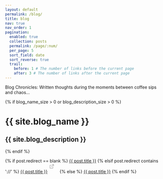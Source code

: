 ```yaml
---
layout: default
permalink: /blog/
title: blog
nav: true
nav_order: 1
pagination:
  enabled: true
  collection: posts
  permalink: /page/:num/
  per_page: 5
  sort_field: date
  sort_reverse: true
  trail:
    before: 1 # The number of links before the current page
    after: 3 # The number of links after the current page
---
```


Blog Chronicles: Written thoughts during the moments between coffee sips and chaos... 

<div class="post">

  {% if blog_name_size > 0 or blog_description_size > 0 %}
  <div class="header-bar">
    <h1>{{ site.blog_name }}</h1>
    <h2>{{ site.blog_description }}</h2>
  </div>
  {% endif %}

  {% if post.redirect == blank %}
    <a class="post-title" href="{{ post.url | relative_url }}">{{ post.title }}</a>
  {% elsif post.redirect contains '://' %}
    <a class="post-title" href="{{ post.redirect }}" target="_blank">{{ post.title }}</a>
    <svg width="2rem" height="2rem" viewBox="0 0 40 40" xmlns="http://www.w3.org/2000/svg">
      <path d="M17 13.5v6H5v-12h6m3-3h6v6m0-6-9 9" class="icon_svg-stroke" stroke="#999" stroke-width="1.5" fill="none" fill-rule="evenodd" stroke-linecap="round" stroke-linejoin="round"></path>
    </svg>
  {% else %}
    <a class="post-title" href="{{ post.redirect | relative_url }}">{{ post.title }}</a>
  {% endif %}
 
</div>
